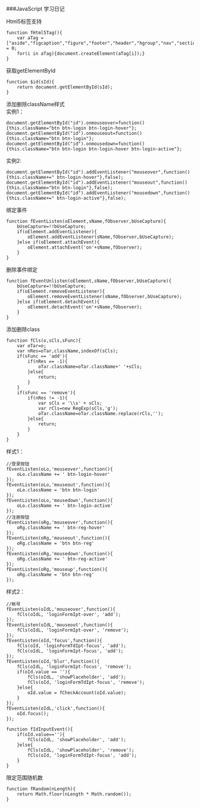 ###JavaScript 学习日记

Html5标签支持

    function fHtml5Tag(){
        var aTag = ["aside","figcaption","figure","footer","header","hgroup","nav","section"],i = 0;
    	for(i in aTag){document.createElement(aTag[i]);}
    }

获取getElementById

    function $id(sId){
        return document.getElementById(sId);
    }

添加删除className样式     
实例1：

    document.getElementById("id").onmouseover=function(){this.className="btn btn-login btn-login-hover"};
    document.getElementById("id").onmouseout=function(){this.className="btn btn-login"};
    document.getElementById("id").onmousedown=function(){this.className="btn btn-login btn-login-hover btn-login-active"};

实例2:

    document.getElementById("id").addEventListener("mouseover",function(){this.className+=" btn-login-hover"},false);
    document.getElementById("id").addEventListener("mouseout",function(){this.className="btn btn-login"},false);
    document.getElementById("id").addEventListener("mousedown",function(){this.className+=" btn-login-active"},false);

绑定事件

    function fEventListen(oElement,sName,fObserver,bUseCapture){
        bUseCapture=!!bUseCapture;
    	if(oElement.addEventListener){
    		oElement.addEventListener(sName,fObserver,bUseCapture);
    	}else if(oElement.attachEvent){
    		oElement.attachEvent('on'+sName,fObserver);
    	}
    }

删除事件绑定

    function fEventUnlisten(oElement,sName,fObserver,bUseCapture){
        bUseCapture=!!bUseCapture;
    	if(oElement.removeEventListener){
    		oElement.removeEventListener(sName,fObserver,bUseCapture);
    	}else if(oElement.detachEvent){
    		oElement.detachEvent('on'+sName,fObserver);
    	}
    }

添加删除class

    function fCls(o,sCls,sFunc){
        var oTar=o;
    	var nRes=oTar,className,indexOf(sCls);
    	if(sFunc == 'add'){
    		if(nRes == -1){
    			oTar.className=oTar.className+' '+sCls;
    		}else{
    			return;
    		}
    	}
    	if(sFunc == 'remove'){
    		if(nRes != -1){
    			var sCls = '\\s' + sCls;
    			var rCls=new RegExp(sCls,'g');
    			oTar.className=oTar.className.replace(rCls,'');
    		}else{
    			return;
    		}
    	}
    }

样式1：

    //登录按钮
	fEventListen(oLo,'mouseover',function(){
		oLo.className += ' btn-login-hover'
	});
	fEventListen(oLo,'mouseout',function(){
		oLo.className = 'btn btn-login'
	});
	fEventListen(oLo,'mousedown',function(){
		oLo.className += ' btn-login-active'
	});
	//注册按钮
	fEventListen(oRg,'mouseover',function(){
		oRg.className += ' btn-reg-hover'
	});
	fEventListen(oRg,'mouseout',function(){
		oRg.className = 'btn btn-reg'
	});
	fEventListen(oRg,'mousedown',function(){
		oRg.className += ' btn-reg-active'
	});
	fEventListen(oRg,'mouseup',function(){
		oRg.className = 'btn btn-reg'
	});

样式2：

	//帐号
	fEventListen(oIdL,'mouseover',function(){
		fCls(oIdL, 'loginFormIpt-over', 'add');
	});
	fEventListen(oIdL,'mouseout',function(){
		fCls(oIdL, 'loginFormIpt-over', 'remove');
	});
	fEventListen(oId,'focus',function(){
		fCls(oId, 'loginFormTdIpt-focus', 'add');
		fCls(oIdL, 'loginFormIpt-focus', 'add');
	});
	fEventListen(oId,'blur',function(){
		fCls(oIdL, 'loginFormIpt-focus', 'remove');	
		if(oId.value == ''){
			fCls(oIdL, 'showPlaceholder', 'add');
			fCls(oId, 'loginFormTdIpt-focus', 'remove');
		}else{
			oId.value = fCheckAccount(oId.value);
		}
	});
	fEventListen(oIdL,'click',function(){
		oId.focus();
	});

	function fIdInputEvent(){
		if(oId.value==''){
			fCls(oIdL, 'showPlaceholder', 'add');
		}else{
			fCls(oIdL, 'showPlaceholder', 'remove');
			fCls(oId, 'loginFormTdIpt-focus', 'add');
		}
	}

限定范围随机数

	function fRandom(nLength){
		return Math.floor(nLength * Math.random());
	}
